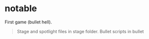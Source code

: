 # notable
First game (bullet hell).

> Stage and spotlight files in stage folder.
> Bullet scripts in bullet
